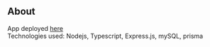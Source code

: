 ## About

App deployed [here](https://petadoption-seven.vercel.app/newsfeed)  
Technologies used: Nodejs, Typescript, Express.js, mySQL, prisma
